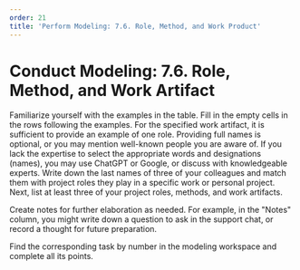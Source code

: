```yaml
---
order: 21
title: 'Perform Modeling: 7.6. Role, Method, and Work Product'
---
```


# Conduct Modeling: 7.6. Role, Method, and Work Artifact

Familiarize yourself with the examples in the table. Fill in the empty cells in the rows following the examples. For the specified work artifact, it is sufficient to provide an example of one role. Providing full names is optional, or you may mention well-known people you are aware of. If you lack the expertise to select the appropriate words and designations (names), you may use ChatGPT or Google, or discuss with knowledgeable experts. Write down the last names of three of your colleagues and match them with project roles they play in a specific work or personal project. Next, list at least three of your project roles, methods, and work artifacts.

Create notes for further elaboration as needed. For example, in the "Notes" column, you might write down a question to ask in the support chat, or record a thought for future preparation.

Find the corresponding task by number in the modeling workspace and complete all its points.